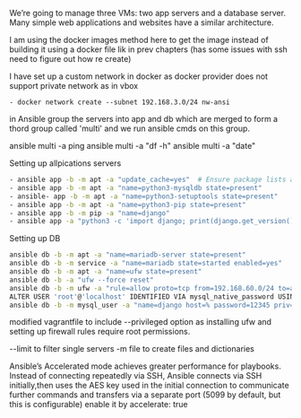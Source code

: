 We’re going to manage three VMs: two app servers and a database server. Many simple web applications and websites have a similar architecture.

I am using the docker images method here to get the image instead of building it using a docker file lik in prev chapters
(has some issues with ssh need to figure out how re create)

I have set up a custom network in docker as docker provider does not support private network as in vbox

```console
- docker network create --subnet 192.168.3.0/24 nw-ansi
```
in Ansible group the servers into app and db which are merged to form a thord group called 'multi' and we run ansible cmds on this group.

ansible multi -a ping
ansible multi -a "df -h"
ansible multi -a "date"

Setting up allpications servers

```bash
- ansible app -b -m apt -a "update_cache=yes"  # Ensure package lists are updated
- ansible app -b -m apt -a "name=python3-mysqldb state=present"
- ansible- app -b -m apt -a "name=python3-setuptools state=present"
- ansible app -b -m apt -a "name=python3-pip state=present"
- ansible app -b -m pip -a "name=django"
- ansible app -a "python3 -c 'import django; print(django.get_version())'"
```

Setting up DB

```bash
ansible db -b -m apt -a "name=mariadb-server state=present"
ansible db -b -m service -a "name=mariadb state=started enabled=yes"
ansible db -b -m apt -a "name=ufw state=present"
ansible db -b -a "ufw --force reset"
ansible db -b -m ufw -a "rule=allow proto=tcp from=192.168.60.0/24 to=any port=3306"
ALTER USER 'root'@'localhost' IDENTIFIED VIA mysql_native_password USING PASSWORD('db-root');
ansible db -b -m mysql_user -a "name=django host=% password=12345 priv=*.*:ALL state=present login_user=root login_password=db-root"
```
modified vagrantfile to include --privileged option as installing ufw and setting up firewall rules require root permissions.

--limit to filter single servers
-m file  to create files and dictionaries

Ansible’s Accelerated mode achieves greater performance for playbooks. Instead of connecting repeatedly via SSH, Ansible connects via SSH initially,then uses the AES key used in the initial connection to communicate further commands and transfers via a separate port (5099 by default, but this is configurable) enable it  by accelerate: true